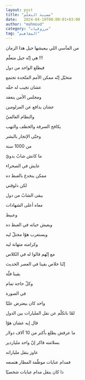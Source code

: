 ```yaml
---
layout: post
title: "مصيبة التعلّم"
date:   2024-04-10T00:00:01+03:00
author: "mahmoud"
category: "مرزوقيات"
tag: "المفاهيم"
---
```



من المآسي اللي بيعيشها جيل هذا الزمان

هي إنّه جيل متعلّم !!!




فيطلع الواحد من دول

متخيّل إنّه ممكن الأمم المتّحدة تجتمع

عشان تجيب له حقّه




ومجلس الأمن ينعقد

عشان يدافع عن المزلومين




والنظام العالميّ

يكافح السرقة والخطف والنهب

وحتّى الإتجار بالبشر




من 1000 سنة

ما كانش شابّ بدويّ

عايش في الصحراء

ممكن ينخدع بالعبط ده




لكن دلوقتي

يبقى الشابّ من دول

معاه أعلى الشهادات

وعبيط




ويعيش حياته في العبط ده




ويستغرب هوّا محتلّ ليه

وكرامته متهانة ليه




مع إنّهم قالوا له في الكلاس

إنّنا خلاص بقينا في العصر الحديث

بقينا فلّة

وكلّ حاجة تمام




في الصورة

واحد كان بيعترض عليّا

لمّا باتكلّم عن نقل المليارات بين الدول




قال إيه عشان هوّا

ما عرفش يطلع بأكتر من 10 آلاف دولار




بسلامته فاكر إنّ واحد ملياردير

عاوز ينقل ملياراته

فمدام عنايات موظّفة المطار هتمنعه

دا كان ينقل مدام عنايات شخصيّا
